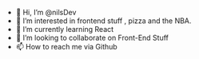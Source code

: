 - 👋 Hi, I’m @nilsDev
- 👀 I’m interested in frontend stuff , pizza and the NBA.
- 🌱 I’m currently learning React 
- 💞️ I’m looking to collaborate on Front-End Stuff
- 📫 How to reach me via Github

<!---
nilsDev/nilsDev is a ✨ special ✨ repository because its `README.md` (this file) appears on your GitHub profile.
You can click the Preview link to take a look at your changes.
--->
